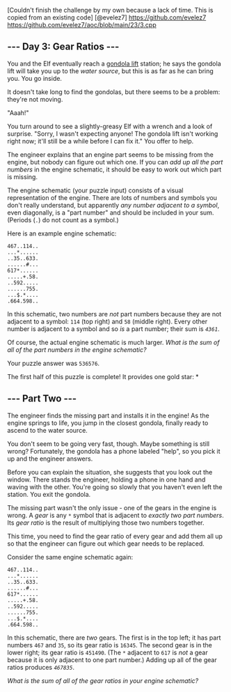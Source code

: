 [Couldn't finish the challenge by my own because a lack of time. This is copied from an existing code]
[@evelez7] https://github.com/evelez7
https://github.com/evelez7/aoc/blob/main/23/3.cpp

<main>
<article class="day-desc"><h2>--- Day 3: Gear Ratios ---</h2><p>You and the Elf eventually reach a <a href="https://en.wikipedia.org/wiki/Gondola_lift" target="_blank">gondola lift</a> station; he says the gondola lift will take you up to the <em>water source</em>, but this is as far as he can bring you. You go inside.</p>
<p>It doesn't take long to find the gondolas, but there seems to be a problem: they're not moving.</p>
<p>"Aaah!"</p>
<p>You turn around to see a slightly-greasy Elf with a wrench and a look of surprise. "Sorry, I wasn't expecting anyone! The gondola lift isn't working right now; it'll still be a while before I can fix it." You offer to help.</p>
<p>The engineer explains that an engine part seems to be missing from the engine, but nobody can figure out which one. If you can <em>add up all the part numbers</em> in the engine schematic, it should be easy to work out which part is missing.</p>
<p>The engine schematic (your puzzle input) consists of a visual representation of the engine. There are lots of numbers and symbols you don't really understand, but apparently <em>any number adjacent to a symbol</em>, even diagonally, is a "part number" and should be included in your sum. (Periods (<code>.</code>) do not count as a symbol.)</p>
<p>Here is an example engine schematic:</p>
<pre><code>467..114..
...*......
..35..633.
......#...
617*......
.....+.58.
..592.....
......755.
...$.*....
.664.598..
</code></pre>
<p>In this schematic, two numbers are <em>not</em> part numbers because they are not adjacent to a symbol: <code>114</code> (top right) and <code>58</code> (middle right). Every other number is adjacent to a symbol and so <em>is</em> a part number; their sum is <code><em>4361</em></code>.</p>
<p>Of course, the actual engine schematic is much larger. <em>What is the sum of all of the part numbers in the engine schematic?</em></p>
</article>
<p>Your puzzle answer was <code>536576</code>.</p><p class="day-success">The first half of this puzzle is complete! It provides one gold star: *</p>
<article class="day-desc"><h2 id="part2">--- Part Two ---</h2><p>The engineer finds the missing part and installs it in the engine! As the engine springs to life, you jump in the closest gondola, finally ready to ascend to the water source.</p>
<p>You don't seem to be going very fast, though. Maybe something is still wrong? Fortunately, the gondola has a phone labeled "help", so you pick it up and the engineer answers.</p>
<p>Before you can explain the situation, she suggests that you look out the window. There stands the engineer, holding a phone in one hand and waving with the other. You're going so slowly that you haven't even left the station. You exit the gondola.</p>
<p>The missing part wasn't the only issue - one of the gears in the engine is wrong. A <em>gear</em> is any <code>*</code> symbol that is adjacent to <em>exactly two part numbers</em>. Its <em>gear ratio</em> is the result of <span title="They're magic gears.">multiplying</span> those two numbers together.</p>
<p>This time, you need to find the gear ratio of every gear and add them all up so that the engineer can figure out which gear needs to be replaced.</p>
<p>Consider the same engine schematic again:</p>
<pre><code>467..114..
...*......
..35..633.
......#...
617*......
.....+.58.
..592.....
......755.
...$.*....
.664.598..
</code></pre>
<p>In this schematic, there are <em>two</em> gears. The first is in the top left; it has part numbers <code>467</code> and <code>35</code>, so its gear ratio is <code>16345</code>. The second gear is in the lower right; its gear ratio is <code>451490</code>. (The <code>*</code> adjacent to <code>617</code> is <em>not</em> a gear because it is only adjacent to one part number.) Adding up all of the gear ratios produces <code><em>467835</em></code>.</p>
<p><em>What is the sum of all of the gear ratios in your engine schematic?</em></p>
</article>
</main>
